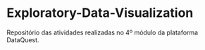 # Exploratory-Data-Visualization
Repositório das atividades realizadas no 4º módulo da plataforma DataQuest.
